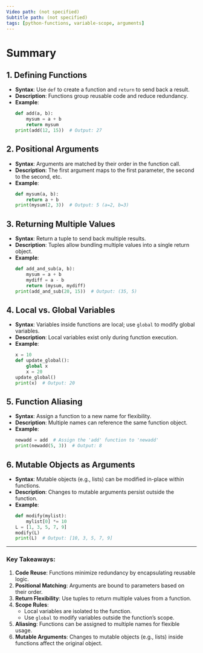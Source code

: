 ```yaml
---
Video path: (not specified)  
Subtitle path: (not specified)  
tags: [python-functions, variable-scope, arguments]  
---
```


# Summary

## 1. **Defining Functions**  
   - **Syntax**: Use `def` to create a function and `return` to send back a result.  
   - **Description**: Functions group reusable code and reduce redundancy.  
   - **Example**:  
     ```python  
     def add(a, b):  
         mysum = a + b  
         return mysum  
     print(add(12, 15))  # Output: 27  
     ```

## 2. **Positional Arguments**  
   - **Syntax**: Arguments are matched by their order in the function call.  
   - **Description**: The first argument maps to the first parameter, the second to the second, etc.  
   - **Example**:  
     ```python  
     def mysum(a, b):  
         return a + b  
     print(mysum(2, 3))  # Output: 5 (a=2, b=3)  
     ```

## 3. **Returning Multiple Values**  
   - **Syntax**: Return a tuple to send back multiple results.  
   - **Description**: Tuples allow bundling multiple values into a single return object.  
   - **Example**:  
     ```python  
     def add_and_sub(a, b):  
         mysum = a + b  
         mydiff = a - b  
         return (mysum, mydiff)  
     print(add_and_sub(20, 15))  # Output: (35, 5)  
     ```

## 4. **Local vs. Global Variables**  
   - **Syntax**: Variables inside functions are local; use `global` to modify global variables.  
   - **Description**: Local variables exist only during function execution.  
   - **Example**:  
     ```python  
     x = 10  
     def update_global():  
         global x  
         x = 20  
     update_global()  
     print(x)  # Output: 20  
     ```

## 5. **Function Aliasing**  
   - **Syntax**: Assign a function to a new name for flexibility.  
   - **Description**: Multiple names can reference the same function object.  
   - **Example**:  
     ```python  
     newadd = add  # Assign the 'add' function to 'newadd'  
     print(newadd(5, 3))  # Output: 8  
     ```

## 6. **Mutable Objects as Arguments**  
   - **Syntax**: Mutable objects (e.g., lists) can be modified in-place within functions.  
   - **Description**: Changes to mutable arguments persist outside the function.  
   - **Example**:  
     ```python  
     def modify(mylist):  
         mylist[0] *= 10  
     L = [1, 3, 5, 7, 9]  
     modify(L)  
     print(L)  # Output: [10, 3, 5, 7, 9]  
     ```

---

### Key Takeaways:  
1. **Code Reuse**: Functions minimize redundancy by encapsulating reusable logic.  
2. **Positional Matching**: Arguments are bound to parameters based on their order.  
3. **Return Flexibility**: Use tuples to return multiple values from a function.  
4. **Scope Rules**:  
   - Local variables are isolated to the function.  
   - Use `global` to modify variables outside the function’s scope.  
5. **Aliasing**: Functions can be assigned to multiple names for flexible usage.  
6. **Mutable Arguments**: Changes to mutable objects (e.g., lists) inside functions affect the original object.  